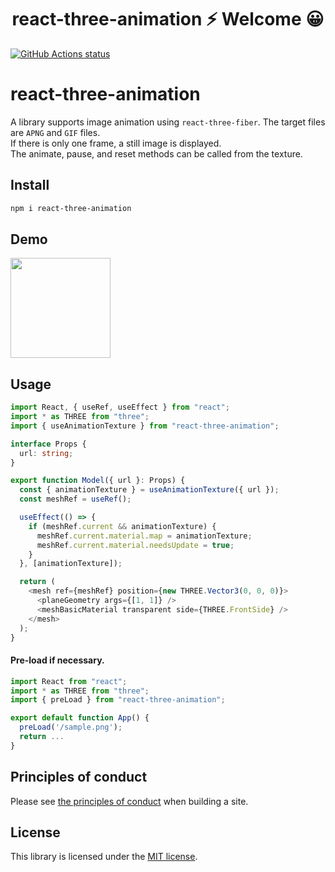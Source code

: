<h1 align="center">react-three-animation ⚡ Welcome 😀</h1>

<p align="left">
  <a href="https://github.com/actions/setup-node"><img alt="GitHub Actions status" src="https://github.com/activeguild/react-three-animation/workflows/automatic%20release/badge.svg" style="max-width:100%;"></a>
</p>

# react-three-animation

A library supports image animation using `react-three-fiber`. The target files are `APNG` and `GIF` files. <br/>
If there is only one frame, a still image is displayed.<br/>
The animate, pause, and reset methods can be called from the texture.

## Install

```bash
npm i react-three-animation
```

## Demo

<img src="https://github.com/activeguild/react-three-animation/assets/39351982/00acf5d7-2077-4618-aef3-8a0be4b609d2" height="160" />

## Usage

```ts
import React, { useRef, useEffect } from "react";
import * as THREE from "three";
import { useAnimationTexture } from "react-three-animation";

interface Props {
  url: string;
}

export function Model({ url }: Props) {
  const { animationTexture } = useAnimationTexture({ url });
  const meshRef = useRef();

  useEffect(() => {
    if (meshRef.current && animationTexture) {
      meshRef.current.material.map = animationTexture;
      meshRef.current.material.needsUpdate = true;
    }
  }, [animationTexture]);

  return (
    <mesh ref={meshRef} position={new THREE.Vector3(0, 0, 0)}>
      <planeGeometry args={[1, 1]} />
      <meshBasicMaterial transparent side={THREE.FrontSide} />
    </mesh>
  );
}
```

#### Pre-load if necessary.

```ts
import React from "react";
import * as THREE from "three";
import { preLoad } from "react-three-animation";

export default function App() {
  preLoad('/sample.png');
  return ...
}

```

## Principles of conduct

Please see [the principles of conduct](https://github.com/activeguild/react-three-animation/blob/main/.github/CONTRIBUTING.md) when building a site.

## License

This library is licensed under the [MIT license](https://github.com/activeguild/react-three-animation/blob/main/LICENSE).
